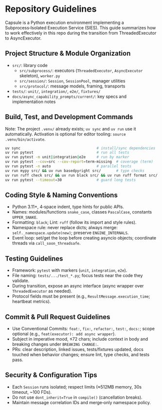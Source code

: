 # Repository Guidelines

Capsule is a Python execution environment implementing a Subprocess‑Isolated Execution Service (SIES). This guide summarizes how to work effectively in this repo during the transition from ThreadedExecutor to AsyncExecutor.

## Project Structure & Module Organization
- `src/`: library code
  - `src/subprocess/`: executors (`ThreadedExecutor`, `AsyncExecutor` skeleton), `worker.py`
  - `src/session/`: `Session`, `SessionPool`, manager utilities
  - `src/protocol/`: message models, framing, transports
- `tests/`: `unit/`, `integration/`, `e2e/`, `fixtures/`
- `docs/async_capability_prompts/current/`: key specs and implementation notes

## Build, Test, and Development Commands
Note: The project `.venv/` already exists; `uv sync` and `uv run` use it automatically. Activation is optional for editor tooling: `source .venv/bin/activate`.
```bash
uv sync                                   # install/sync dependencies
uv run pytest                             # run all tests
uv run pytest -m unit|integration|e2e     # run by marker
uv run pytest --cov=src --cov-report=term-missing  # coverage (term)
uv run pytest -n auto                     # parallel tests
uv run mypy src/ && uv run basedpyright src/       # type checks
uv run ruff check src/ && uv run black src/ && uv run ruff format src/  # lint/format
uv run pytest --timeout=30                # guard long tests
```

## Coding Style & Naming Conventions
- Python 3.11+, 4‑space indent, type hints for public APIs.
- Names: modules/functions `snake_case`, classes `PascalCase`, constants `UPPER_SNAKE`.
- Formatting: `black`; Lint: `ruff` (follow its import and style rules).
- Namespace rule: never replace dicts; always merge: `self._namespace.update(new)`; preserve `ENGINE_INTERNALS`.
- Event loop: set/get the loop before creating asyncio objects; coordinate threads via `call_soon_threadsafe`.

## Testing Guidelines
- Framework: `pytest` with markers (`unit`, `integration`, `e2e`).
- File naming: `tests/.../test_*.py`; focus tests near the code they validate.
- During transition, expose an async interface (async wrapper over `ThreadedExecutor` as needed).
- Protocol fields must be present (e.g., `ResultMessage.execution_time`; heartbeat metrics).

## Commit & Pull Request Guidelines
- Use Conventional Commits: `feat:`, `fix:`, `refactor:`, `test:`, `docs:`; scope optional (e.g., `feat(executor): add async wrapper`).
- Subject in imperative mood, ≤72 chars; include context in body and breaking changes under `BREAKING CHANGE:`.
- PRs: clear description, linked issues, tests/fixtures updated, docs touched when behavior changes; ensure lint, type checks, and tests pass.

## Security & Configuration Tips
- Each `Session` runs isolated; respect limits (≈512MB memory, 30s timeout, ~100 FDs).
- Do not use `dont_inherit=True` in `compile()` (cancellation breaks).
- Maintain message correlation IDs and merge‑only namespace policy.
